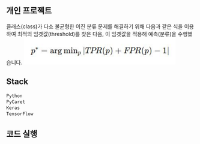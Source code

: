 ## 개인 프로젝트
클래스(class)가 다소 불균형한 이진 분류 문제를 해결하기 위해 다음과 같은 식을 이용하여 최적의 임곗값(threshold)를 찾은 다음, 이 임곗값을 적용해 예측(분류)을 수행했습니다.
<img src = "./img/optimal_threshold.JPG" width="80%">  

## Stack
```
Python
PyCaret
Keras  
TensorFlow  
```

## 코드 실행
